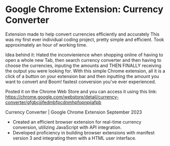 # Google Chrome Extension: Currency Converter
Extension made to help convert currencies efficiently and accurately
This was my first ever individual coding project, pretty simple and efficient. Took approximately an hour of working time. 

Idea behind it: Hated the inconvienience when shopping online of having to open a whole new Tab, then search currency converter and then having to choose the currencies, inputing the amounts and THEN FINALLY receiving the output you were looking for. With this simple Chrome extension, all it is a click of a button on your extension bar and then inputting the amount you want to convert and Boom! fastest conversion you've ever experienced.

Posted it on the Chrome Web Store and you can access it using this link: 
https://chrome.google.com/webstore/detail/currency-converter/gfgbcjjjfedmbfpcdnmhpfopnpjiafpb

Currency Converter | Google Chrome Extension	     September 2023
- Created an efficient browser extension for real-time currency conversion, utilizing JavaScript with API integration.
- Developed proficiency in building browser extensions with manifest version 3 and integrating them with a HTML user interface.

